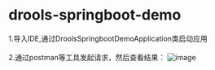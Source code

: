 # drools-springboot-demo
1.导入IDE,通过DroolsSpringbootDemoApplication类启动应用<br>
<br>2.通过postman等工具发起请求，然后查看结果：
![image](https://user-images.githubusercontent.com/3660597/179204616-e8ef4a14-b76e-4516-97dd-93e7b873469c.png)
